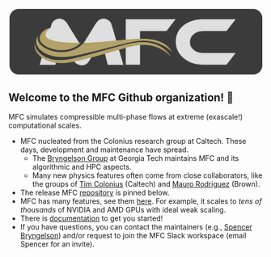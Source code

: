 <p align="center">
  <img src="profile/banner.png" alt="MFC Banner" width="500"/></center>
</p>

## Welcome to the MFC Github organization! 👋

MFC simulates compressible multi-phase flows at extreme (exascale!) computational scales.
* MFC nucleated from the Colonius research group at Caltech.
These days, development and maintenance have spread. 
  * The  <a href="https://comp-physics.group">Bryngelson Group</a> at Georgia Tech maintains MFC and its algorithmic and HPC aspects.
  * Many new physics features often come from close collaborators, like the groups of <a href="https://colonius.caltech.edu/">Tim Colonius</a> (Caltech) and <a href="https://vivo.brown.edu/display/mrodri97">Mauro Rodriguez</a> (Brown).
* The release MFC [repository](https://github.com/MFlowCode/MFC) is pinned below.
* MFC has many features, see them [here](https://github.com/MFlowCode/MFC/blob/master/README.md). For example, it scales to _tens of thousands_ of NVIDIA and AMD GPUs with ideal weak scaling.
* There is [documentation](https://mflowcode.github.io/) to get you started!
* If you have questions, you can contact the maintainers (e.g., [Spencer Bryngelson](mailto:shb@gatech.edu)) and/or request to join the MFC Slack workspace (email Spencer for an invite).
